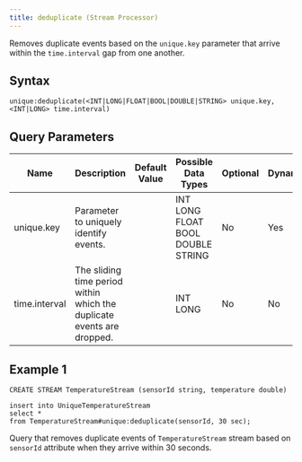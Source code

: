 ```yaml
---
title: deduplicate (Stream Processor)
---
```


Removes duplicate events based on the `unique.key` parameter that arrive
within the `time.interval` gap from one another.

## Syntax

    unique:deduplicate(<INT|LONG|FLOAT|BOOL|DOUBLE|STRING> unique.key, <INT|LONG> time.interval)

## Query Parameters

| Name          | Description    | Default Value | Possible Data Types | Optional | Dynamic |
|---------------|------------------------------------------------------------------------|---------------|-----------------------------------|----------|---------|
| unique.key    | Parameter to uniquely identify events.     | | INT LONG FLOAT BOOL DOUBLE STRING | No       | Yes     |
| time.interval | The sliding time period within which the duplicate events are dropped. | | INT LONG            | No       | No      |

## Example 1

    CREATE STREAM TemperatureStream (sensorId string, temperature double)

    insert into UniqueTemperatureStream
    select *
    from TemperatureStream#unique:deduplicate(sensorId, 30 sec);

Query that removes duplicate events of `TemperatureStream` stream based
on `sensorId` attribute when they arrive within 30 seconds.
